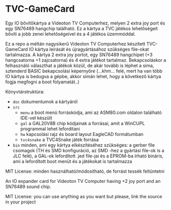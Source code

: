 # TVC-GameCard
Egy IO bővítőkártya a Videoton TV Computerhez, melyen 2 extra joy port és egy SN76489 hangchip található. Ez a kártya a TVC játékos lehetőségeit
bővíti a jobb zenei lehetőségeivel és a 4 játékos üzemmóddal.

Ez a repo a méltán nagysikerű Videoton TV Computerhez készített TVC-GameCard IO kártya leírását és újragyártásához szükséges file-okat tartalmazza.
A kártya 2 extra joy portot, egy SN76489 hangchipet (+3 hangcsatorna +1 zajcsatorna) és 4 extra játékot tartalmaz. Bekapcsoláskor a felhasználó
választhat a játékok közül, de akár tovább is léphet a sima, sztenderd BASIC bekapcsolási képernyőre (...khm... felé, mert ha van több IO kártya
is bedugva a gépbe, akkor simán lehet, hogy a következő kártya fogja megfogni a boot folyamatát..)

Könyvtárstruktúra:
- `doc` dokumentumok a kártyáról
- `src`
  - `menu`
    a boot menü forráskódja, ami az ASM80.com oldalon található IDE-vel készült
  - `gal`
    a GAL20V8B chip kódjainak a forrásai, amit a WinCUPL programmal lehet lefordítani
  - `hw` kapcsolási rajz és board layout EagleCAD formátumban
  - `tvc4snake` a TVC4Snake játék forrása
- `bin`
  minden, ami egy kártya elkészítéséhez szükséges: a gerber file csomagok (TH és SMD konfiguráció, az SMD -hez a gyártási file-ok is a JLC felé), 
  a GAL-ok lefordított .jed file-jai és a EPROM-ba írható bináris, ami a lefordított  boot menüt és a játékokat is tartalmazza

MIT License: minden használható/módosítható, de forrást tessék feltüntetni


An IO expander card for Videoton TV Computer having +2 joy port and an SN76489 sound chip.

MIT License: you can use anything as you want but please, link the source in your project
